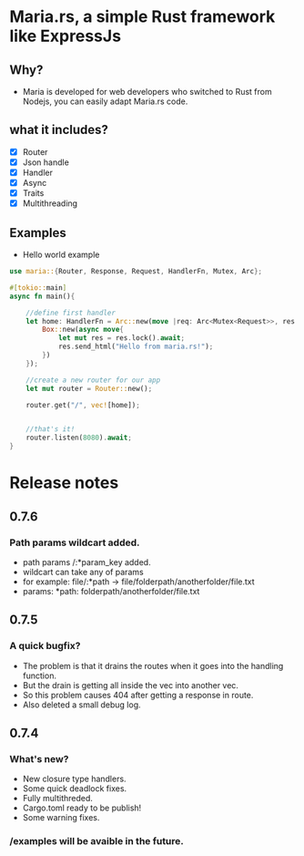 # Maria.rs, a simple Rust framework like ExpressJs

## Why?

- Maria is developed for web developers who switched to Rust from Nodejs, you can easily adapt Maria.rs code.

## what it includes?

- [x] Router
- [x] Json handle
- [x] Handler
- [x] Async
- [x] Traits
- [x] Multithreading

## Examples

- Hello world example

```rust
use maria::{Router, Response, Request, HandlerFn, Mutex, Arc};

#[tokio::main]
async fn main(){

    //define first handler
    let home: HandlerFn = Arc::new(move |req: Arc<Mutex<Request>>, res: Arc<Mutex<Response>>|{
        Box::new(async move{
            let mut res = res.lock().await;
            res.send_html("Hello from maria.rs!");
        })
    });

    //create a new router for our app
    let mut router = Router::new();

    router.get("/", vec![home]);


    //that's it!
    router.listen(8080).await;
}
```

# Release notes

## 0.7.6

### Path params wildcart added.

- path params /:\*param_key added.
- wildcart can take any of params
- for example: file/:\*path -> file/folderpath/anotherfolder/file.txt
- params: \*path: folderpath/anotherfolder/file.txt

## 0.7.5

### A quick bugfix?

- The problem is that it drains the routes when it goes into the handling function.
- But the drain is getting all inside the vec into another vec.
- So this problem causes 404 after getting a response in route.
- Also deleted a small debug log.

## 0.7.4

### What's new?

- New closure type handlers.
- Some quick deadlock fixes.
- Fully multithreded.
- Cargo.toml ready to be publish!
- Some warning fixes.

### /examples will be avaible in the future.
